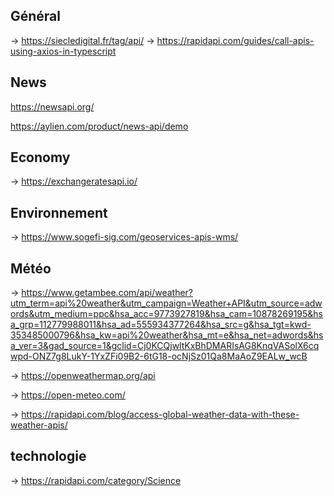 


## Général
-> https://siecledigital.fr/tag/api/
-> https://rapidapi.com/guides/call-apis-using-axios-in-typescript

## News
https://newsapi.org/

https://aylien.com/product/news-api/demo

##  Economy
-> https://exchangeratesapi.io/

## Environnement
-> https://www.sogefi-sig.com/geoservices-apis-wms/

## Météo
-> https://www.getambee.com/api/weather?utm_term=api%20weather&utm_campaign=Weather+API&utm_source=adwords&utm_medium=ppc&hsa_acc=9773927819&hsa_cam=10878269195&hsa_grp=112779988011&hsa_ad=555934377264&hsa_src=g&hsa_tgt=kwd-353485000796&hsa_kw=api%20weather&hsa_mt=e&hsa_net=adwords&hsa_ver=3&gad_source=1&gclid=Cj0KCQjwltKxBhDMARIsAG8KnqVASolX6cqwpd-ONZ7g8LukY-1YxZFi09B2-6tG18-ocNjSz01Qa8MaAoZ9EALw_wcB

-> https://openweathermap.org/api

-> https://open-meteo.com/

-> https://rapidapi.com/blog/access-global-weather-data-with-these-weather-apis/

## technologie
-> https://rapidapi.com/category/Science